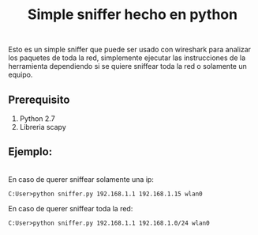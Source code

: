 # <p align="center"> Simple sniffer hecho en python </p> 
<br>
Esto es un simple sniffer que puede ser usado con wireshark para analizar los paquetes de toda la red, simplemente ejecutar las instrucciones de la herramienta dependiendo si se quiere sniffear toda la red o solamente un equipo.

## Prerequisito
1. Python 2.7
2. Libreria scapy

## Ejemplo:
<br>
En caso de querer sniffear solamente una ip:

```
C:User>python sniffer.py 192.168.1.1 192.168.1.15 wlan0

```

En caso de querer sniffear toda la red:

```
C:User>python sniffer.py 192.168.1.1 192.168.1.0/24 wlan0

```
